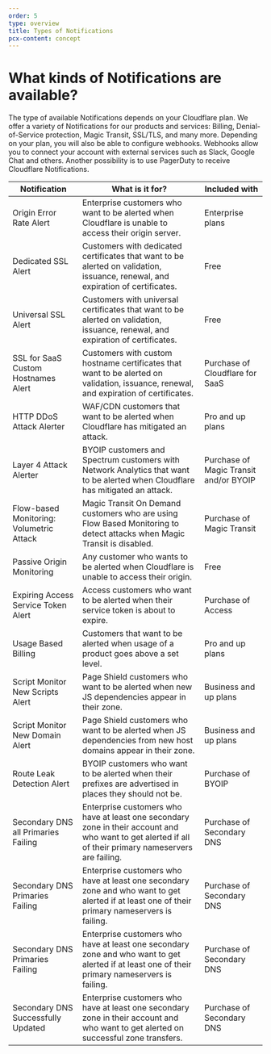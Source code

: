 ```yaml
---
order: 5
type: overview
title: Types of Notifications
pcx-content: concept
---
```


<ContentColumn>

# What kinds of Notifications are available?

The type of available Notifications depends on your Cloudflare plan. We offer a variety of Notifications for our products and services: Billing, Denial-of-Service protection, Magic Transit, SSL/TLS, and many more.
Depending on your plan, you will also be able to configure webhooks. Webhooks allow you to connect your account with external services such as Slack, Google Chat and others. Another possibility is to use PagerDuty to receive Cloudflare Notifications.

</ContentColumn>

<TableWrap>

Notification | What is it for? | Included with
-------------|-----------------|-------------------------
Origin Error Rate Alert | Enterprise customers who want to be alerted when Cloudflare is unable to access their origin server. | Enterprise plans
Dedicated SSL Alert     | Customers with dedicated certificates that want to be alerted on validation, issuance, renewal, and expiration of certificates. | Free
Universal SSL Alert     | Customers with universal certificates that want to be alerted on validation, issuance, renewal, and expiration of certificates. | Free
SSL for SaaS Custom Hostnames Alert | Customers with custom hostname certificates that want to be alerted on validation, issuance, renewal, and expiration of certificates. | Purchase of Cloudflare for SaaS
HTTP DDoS Attack Alerter | WAF/CDN customers that want to be alerted when Cloudflare has mitigated an attack. | Pro and up plans
Layer 4 Attack Alerter | BYOIP customers and Spectrum customers with Network Analytics that want to be alerted when Cloudflare has mitigated an attack. | Purchase of Magic Transit and/or BYOIP 
Flow-based Monitoring: Volumetric Attack | Magic Transit On Demand customers who are using Flow Based Monitoring to detect attacks when Magic Transit is disabled. | Purchase of Magic Transit
Passive Origin Monitoring | Any customer who wants to be alerted when Cloudflare is unable to access their origin. | Free
Expiring Access Service Token Alert | Access customers who want to be alerted when their service token is about to expire. | Purchase of Access
Usage Based Billing | Customers that want to be alerted when usage of a product goes above a set level. | Pro and up plans
Script Monitor New Scripts Alert | Page Shield customers who want to be alerted when new JS dependencies appear in their zone. | Business and up plans
Script Monitor New Domain Alert | Page Shield customers who want to be alerted when JS dependencies from new host domains appear in their zone. | Business and up plans
Route Leak Detection Alert | BYOIP customers who want to be alerted when their prefixes are advertised in places they should not be. | Purchase of BYOIP
Secondary DNS all Primaries Failing | Enterprise customers who have at least one secondary zone in their account and who want to get alerted if all of their primary nameservers are failing. | Purchase of Secondary DNS
Secondary DNS Primaries Failing | Enterprise customers who have at least one secondary zone and who want to get alerted if at least one of their primary nameservers is failing. | Purchase of Secondary DNS
Secondary DNS Primaries Failing | Enterprise customers who have at least one secondary zone and who want to get alerted if at least one of their primary nameservers is failing. | Purchase of Secondary DNS
Secondary DNS Successfully Updated | Enterprise customers who have at least one secondary zone in their account and who want to get alerted on successful zone transfers. | Purchase of Secondary DNS

</TableWrap>